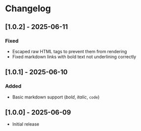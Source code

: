 # Changelog

## [1.0.2] - 2025-06-11

### Fixed

- Escaped raw HTML tags to prevent them from rendering
- Fixed markdown links with bold text not underlining correctly

## [1.0.1] - 2025-06-10

### Added

- Basic markdown support (_bold_, _italic_, `code`)

## [1.0.0] - 2025-06-09

- Initial release
